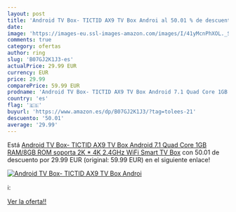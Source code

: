 ```yaml
---
layout: post
title: 'Android TV Box- TICTID AX9 TV Box Androi al 50.01 % de descuento'
date: 
image: 'https://images-eu.ssl-images-amazon.com/images/I/41yMcnPhXOL._SL200_.jpg'
comments: true
category: ofertas
author: ring
slug: 'B07GJ2K1J3-es'
actualPrice: 29.99 EUR
currency: EUR
price: 29.99
comparePrice: 59.99 EUR
prodname: 'Android TV Box- TICTID AX9 TV Box Android 7.1 Quad Core 1GB RAM/8GB ROM soporta 2K * 4K 2.4GHz WiFi Smart TV Box'
country: 'es'
flag: '🇪🇸'
buyurl: 'https://www.amazon.es/dp/B07GJ2K1J3/?tag=tolees-21'
descuento: '50.01'
average: '29.99'
---
```


Está [Android TV Box- TICTID AX9 TV Box Android 7.1 Quad Core 1GB RAM/8GB ROM soporta 2K * 4K 2.4GHz WiFi Smart TV Box](https://www.amazon.es/dp/B07GJ2K1J3/?tag=tolees-21) con 50.01 de descuento por 29.99 EUR (original: 59.99 EUR) en el siguiente enlace!

[![Android TV Box- TICTID AX9 TV Box Androi](https://images-eu.ssl-images-amazon.com/images/I/41yMcnPhXOL._SL200_.jpg)](https://www.amazon.es/dp/B07GJ2K1J3/?tag=tolees-21)

ℹ️:


[Ver la oferta!!](https://www.amazon.es/dp/B07GJ2K1J3/?tag=tolees-21)
